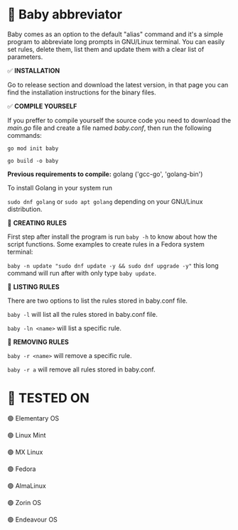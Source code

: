 # :baby: Baby abbreviator
Baby comes as an option to the default "alias" command and it's a simple program to abbreviate long prompts in GNU/Linux terminal.
You can easily set rules, delete them, list them and update them with a clear list of parameters.

:white_check_mark: **INSTALLATION**

Go to release section and download the latest version, in that page you can find the installation instructions for the binary files.

:white_check_mark: **COMPILE YOURSELF**

If you preffer to compile yourself the source code you need to download the _main.go_ file and create a file named _baby.conf_, then run the following commands:

`go mod init baby`

`go build -o baby`

**Previous requirements to compile:** golang ('gcc-go', 'golang-bin')

To install Golang in your system run

  `sudo dnf golang` or `sudo apt golang` depending on your GNU/Linux distribution.

:pencil: **CREATING RULES**

First step after install the program is run `baby -h` to know about how the script functions. Some examples to create rules in a Fedora system terminal:

  `baby -n update "sudo dnf update -y && sudo dnf upgrade -y"` this long command will run after with only type `baby update`.

:pencil: **LISTING RULES**

There are two options to list the rules stored in baby.conf file.

  `baby -l` will list all the rules stored in baby.conf file.

  `baby -ln <name>` will list a specific rule.

:pencil: **REMOVING RULES**

  `baby -r <name>` will remove a specific rule.
  
  `baby -r a` will remove all rules stored in baby.conf.

# 🤖 **TESTED ON**

🟢 Elementary OS

🟢 Linux Mint

🟢 MX Linux

🟢 Fedora

🟢 AlmaLinux

🟢 Zorin OS

🟢 Endeavour OS


